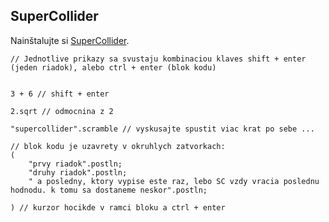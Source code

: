 


SuperCollider
-------------

Nainštalujte si [SuperCollider](https://supercollider.github.io).


```
// Jednotlive prikazy sa svustaju kombinaciou klaves shift + enter (jeden riadok), alebo ctrl + enter (blok kodu)


3 + 6 // shift + enter

2.sqrt // odmocnina z 2

"supercollider".scramble // vyskusajte spustit viac krat po sebe ...

// blok kodu je uzavrety v okruhlych zatvorkach:
(
	"prvy riadok".postln;
	"druhy riadok".postln;
	" a posledny, ktory vypise este raz, lebo SC vzdy vracia poslednu hodnodu. k tomu sa dostaneme neskor".postln;

) // kurzor hocikde v ramci bloku a ctrl + enter
```
